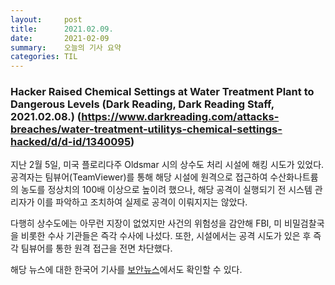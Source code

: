 ```yaml
---
layout:     post
title:      2021.02.09.
date:       2021-02-09
summary:	오늘의 기사 요약
categories: TIL
---
```


### Hacker Raised Chemical Settings at Water Treatment Plant to Dangerous Levels (Dark Reading, Dark Reading Staff, 2021.02.08.) (https://www.darkreading.com/attacks-breaches/water-treatment-utilitys-chemical-settings-hacked/d/d-id/1340095)

지난 2월 5일, 미국 플로리다주 Oldsmar 시의 상수도 처리 시설에 해킹 시도가 있었다. 공격자는 팀뷰어(TeamViewer)를 통해 해당 시설에 원격으로 접근하여 수산화나트륨의 농도를 정상치의 100배 이상으로 높이려 했으나, 해당 공격이 실행되기 전 시스템 관리자가 이를 파악하고 조치하여 실제로 공격이 이뤄지지는 않았다.

다행히 상수도에는 아무런 지장이 없었지만 사건의 위험성을 감안해 FBI, 미 비밀검찰국을 비롯한 수사 기관들은 즉각 수사에 나섰다. 또한, 시설에서는 공격 시도가 있은 후 즉각 팀뷰어를 통한 원격 접근을 전면 차단했다.

해당 뉴스에 대한 한국어 기사를 [보안뉴스](https://www.boannews.com/media/view.asp?idx=94826)에서도 확인할 수 있다.